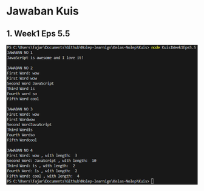 # Jawaban Kuis 

## 1. Week1 Eps 5.5
![](https://github.com/Ujeeg/Kelas-Nolep/blob/9cbdd357c0c289b2717fb5d249c8fb7f02e73bd1/Picture/JawabanKuisWeek1Eps5.5.png)

